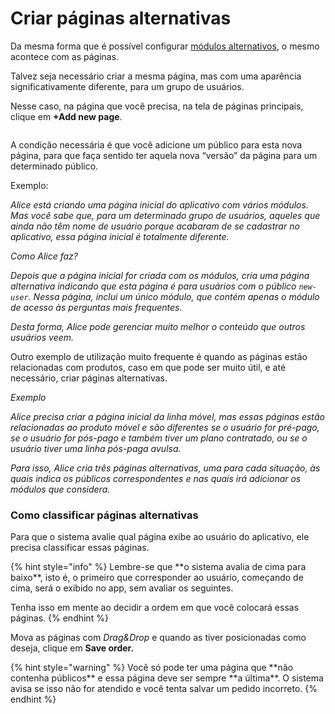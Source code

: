 # Criar páginas alternativas

Da mesma forma que é possível configurar [módulos alternativos](broken-reference), o mesmo acontece com as páginas.

Talvez seja necessário criar a mesma página, mas com uma aparência significativamente diferente, para um grupo de usuários.

Nesse caso, na página que você precisa, na tela de páginas principais, clique em **+Add new page**.

<figure><img src=".gitbook/assets/image.png" alt=""><figcaption></figcaption></figure>

A condição necessária é que você adicione um público para esta nova página, para que faça sentido ter aquela nova “versão” da página para um determinado público.

Exemplo:

_Alice está criando uma página inicial do aplicativo com vários módulos. Mas você sabe que, para um determinado grupo de usuários, aqueles que ainda não têm nome de usuário porque acabaram de se cadastrar no aplicativo, essa página inicial é totalmente diferente._

_Como Alice faz?_

_Depois que a página inicial for criada com os módulos, cria uma página alternativa indicando que esta página é para usuários com o público `new-user`. Nessa página, inclui um único módulo, que contém apenas o módulo de acesso às perguntas mais frequentes._

_Desta forma, Alice pode gerenciar muito melhor o conteúdo que outros usuários veem._

Outro exemplo de utilização muito frequente é quando as páginas estão relacionadas com produtos, caso em que pode ser muito útil, e até necessário, criar páginas alternativas.

_Exemplo_

_Alice precisa criar a página inicial da linha móvel, mas essas páginas estão relacionadas ao produto móvel e são diferentes se o usuário for pré-pago, se o usuário for pós-pago e também tiver um plano contratado, ou se o usuário tiver uma linha pós-paga avulsa._

_Para isso, Alice cria três páginas alternativas, uma para cada situação, às quais indica os públicos correspondentes e nas quais irá adicionar os módulos que considera._

### Como classificar páginas alternativas

Para que o sistema avalie qual página exibe ao usuário do aplicativo, ele precisa classificar essas páginas.

{% hint style="info" %}
Lembre-se que \*\*o sistema avalia de cima para baixo\*\*, isto é, o primeiro que corresponder ao usuário, começando de cima, será o exibido no app, sem avaliar os seguintes.

Tenha isso em mente ao decidir a ordem em que você colocará essas páginas.
{% endhint %}

Mova as páginas com _Drag\&Drop_ e quando as tiver posicionadas como deseja, clique em **Save order.**

{% hint style="warning" %}
Você só pode ter uma página que \*\*não contenha públicos\*\* e essa página deve ser sempre \*\*a última\*\*. O sistema avisa se isso não for atendido e você tenta salvar um pedido incorreto.
{% endhint %}

<figure><img src=".gitbook/assets/MovePages.gif" alt=""><figcaption></figcaption></figure>
